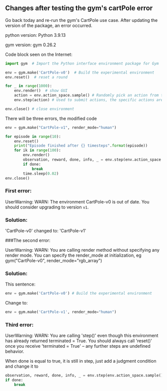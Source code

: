 ## Changes after testing the gym's cartPole error

<!-- https://blog.csdn.net/insid1out/article/details/128654843 -->

<!--Interesting: https://raw.githubusercontent.com/openai/gym/master/gym/envs/toy_text/taxi.py-->

Go back today and re-run the gym's CartPole use case. After updating the version of the package, an error occurred.

python version: Python 3.9.13

gym version: gym 0.26.2

Code block seen on the Internet:

```py
import gym  # Import the Python interface environment package for Gym

env = gym.make('CartPole-v0')  # Build the experimental environment
env.reset()  # reset a round

for _ in range(1000):
    env.render()  # show GUI
    action = env.action_space.sample() # Randomly pick an action from the action space
    env.step(action) # Used to submit actions, the specific actions are in brackets

env.close() # close environment
```

There will be three errors, the modified code

```py
env = gym.make("CartPole-v1", render_mode="human")

for episode in range(10):
    env.reset()
    print("Episode finished after {} timesteps".format(episode))
    for ik in range(100):
        env.render()
        observation, reward, done, info, _ = env.step(env.action_space.sample())
        if done:
            break
        time.sleep(0.02)
env.close()
```

### First error:

UserWarning: WARN: The environment CartPole-v0 is out of date. You should consider upgrading to version `v1`.

### Solution:

'CartPole-v0' changed to: 'CartPole-v1'

###The second error:

UserWarning: WARN: You are calling render method without specifying any render mode. You can specify the render\_mode at initialization, eg gym("CartPole-v0", render\_mode="rgb_array") 

### Solution:

This sentence:

```py
env = gym.make('CartPole-v0') # Build the experimental environment
```

Change to:

```py
env = gym.make('CartPole-v1', render_mode="human")
```

### Third error:

UserWarning: WARN: You are calling 'step()' even though this environment has already returned terminated = True. You should always call 'reset()' once you receive 'terminated = True' &ndash; any further steps are undefined behavior.

When done is equal to true, it is still in step, just add a judgment condition and
change it to

```py
observation, reward, done, info, _ = env.step(env.action_space.sample())
if done:
    break
```
